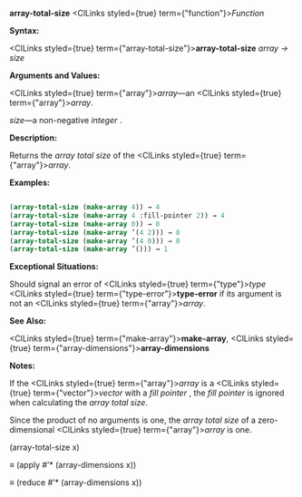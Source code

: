 **array-total-size** <ClLinks styled={true} term={"function"}><i>Function</i></ClLinks> 



**Syntax:** 



<ClLinks styled={true} term={"array-total-size"}><b>array-total-size</b></ClLinks> *array → size* 



**Arguments and Values:** 



<ClLinks styled={true} term={"array"}><i>array</i></ClLinks>—an <ClLinks styled={true} term={"array"}><i>array</i></ClLinks>. 



*size*—a non-negative *integer* . 



**Description:** 



Returns the *array total size* of the <ClLinks styled={true} term={"array"}><i>array</i></ClLinks>. 







 



 



**Examples:**
```lisp

(array-total-size (make-array 4)) → 4 
(array-total-size (make-array 4 :fill-pointer 2)) → 4 
(array-total-size (make-array 0)) → 0 
(array-total-size (make-array ’(4 2))) → 8 
(array-total-size (make-array ’(4 0))) → 0 
(array-total-size (make-array ’())) → 1 

```
**Exceptional Situations:** 



Should signal an error of <ClLinks styled={true} term={"type"}><i>type</i></ClLinks> <ClLinks styled={true} term={"type-error"}><b>type-error</b></ClLinks> if its argument is not an <ClLinks styled={true} term={"array"}><i>array</i></ClLinks>. 



**See Also:** 



<ClLinks styled={true} term={"make-array"}><b>make-array</b></ClLinks>, <ClLinks styled={true} term={"array-dimensions"}><b>array-dimensions</b></ClLinks> 



**Notes:** 



If the <ClLinks styled={true} term={"array"}><i>array</i></ClLinks> is a <ClLinks styled={true} term={"vector"}><i>vector</i></ClLinks> with a *fill pointer* , the *fill pointer* is ignored when calculating the *array total size*. 



Since the product of no arguments is one, the *array total size* of a zero-dimensional <ClLinks styled={true} term={"array"}><i>array</i></ClLinks> is one. 



(array-total-size x) 



*≡* (apply #’\* (array-dimensions x)) 



*≡* (reduce #’\* (array-dimensions x)) 



